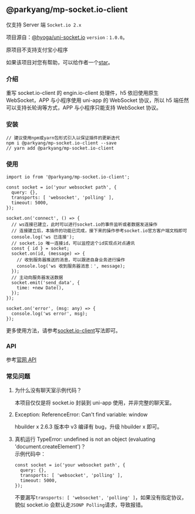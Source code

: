 ## @parkyang/mp-socket.io-client

仅支持 Server 端 `Socket.io 2.x`

项目源自：[@hyoga/uni-socket.io](https://github.com/guyue88/hyoga-uni-socket.io) `version：1.0.0`。

原项目不支持支付宝小程序

如果该项目对您有帮助，可以给作者一个[star](https://github.com/parkyang/mp-socket.io-client)。

### 介绍

重写 socket.io-client 的 engin.io-client 处理件，h5 依旧使用原生 WebSocket，APP 与小程序使用 uni-app 的 WebSocket 协议，所以 h5 端任然可以支持长轮询等方式，APP 与小程序只能支持 WebSocket 协议。

### 安装

```
// 建议使用npm或yarn包形式引入以保证插件的更新迭代
npm i @parkyang/mp-socket.io-client --save
// yarn add @parkyang/mp-socket.io-client
```

### 使用

```
import io from '@parkyang/mp-socket.io-client';

const socket = io('your websocket path', {
  query: {},
  transports: [ 'websocket', 'polling' ],
  timeout: 5000,
});

socket.on('connect', () => {
  // ws连接已建立，此时可以进行socket.io的事件监听或者数据发送操作
  // 连接建立后，本插件的功能已完成，接下来的操作参考socket.io官方客户端文档即可
  console.log('ws 已连接');
  // socket.io 唯一连接id，可以监控这个id实现点对点通讯
  const { id } = socket;
  socket.on(id, (message) => {
    // 收到服务器推送的消息，可以跟进自身业务进行操作
    console.log('ws 收到服务器消息：', message);
  });
  // 主动向服务器发送数据
  socket.emit('send_data', {
    time: +new Date(),
  });
});

socket.on('error', (msg: any) => {
  console.log('ws error', msg);
});
```

更多使用方法，请参考[socket.io-client](https://github.com/socketio/socket.io-client)写法即可。

### API

参考[官网 API](https://socket.io/docs/client-api/)

### 常见问题

1. 为什么没有聊天室示例代码？

   本项目仅仅是将 socket.io 封装到 uni-app 使用，并非完整的聊天室。

2. Exception: ReferenceError: Can't find variable: window

   hbuilder x 2.6.3 版本中 v3 编译有 bug，升级 hbuilder x 即可。

3. 真机运行 TypeError: undefined is not an object (evaluating 'document.createElement')？  
   示例代码中：

   ```
   const socket = io('your websocket path', {
     query: {},
     transports: [ 'websocket', 'polling' ],
     timeout: 5000,
   });
   ```

   不要漏写`transports: [ 'websocket', 'polling' ]`，如果没有指定协议，貌似 socket.io 会默认走`JSONP Polling`请求，导致报错。
